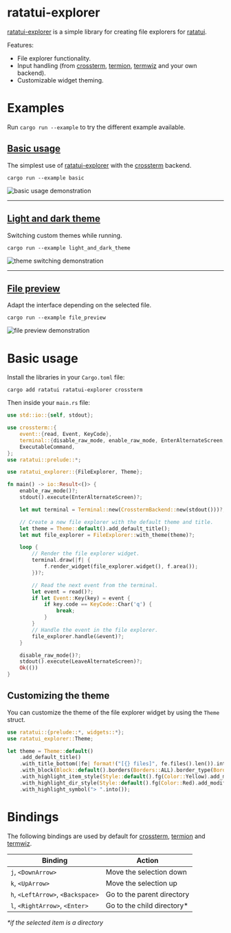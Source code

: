 # ratatui-explorer

[ratatui-explorer](https://crates.io/crates/ratatui-explorer) is a simple library for creating file explorers for [ratatui](https://github.com/ratatui-org/ratatui).

Features:
- File explorer functionality.
- Input handling (from [crossterm](https://docs.rs/crossterm/latest/crossterm/), [termion](https://docs.rs/termion/latest/termion/), [termwiz](https://docs.rs/termwiz/latest/termwiz/) and your own backend).
- Customizable widget theming.

# Examples

Run `cargo run --example` to try the different example available.

## [Basic usage](examples/basic.rs)
The simplest use of [ratatui-explorer](https://crates.io/crates/ratatui-explorer) with the [crossterm](https://docs.rs/crossterm/latest/crossterm/) backend.


```shell
cargo run --example basic
```

![basic usage demonstration](https://raw.githubusercontent.com/tatounee/ratatui-explorer/master/assets/basic.gif)

---

## [Light and dark theme](examples/light_and_dark_theme.rs)
Switching custom themes while running.

```shell
cargo run --example light_and_dark_theme
```

![theme switching demonstration](https://raw.githubusercontent.com/tatounee/ratatui-explorer/master/assets/light_and_dark_theme.gif)

---

## [File preview](examples/file_preview.rs)
Adapt the interface depending on the selected file.

```shell
cargo run --example file_preview
```

![file preview demonstration](https://raw.githubusercontent.com/tatounee/ratatui-explorer/master/assets/file_preview.gif)


# Basic usage
Install the libraries in your `Cargo.toml` file:
```plaintext
cargo add ratatui ratatui-explorer crossterm
```
Then inside your `main.rs` file:
```rust
use std::io::{self, stdout};

use crossterm::{
    event::{read, Event, KeyCode},
    terminal::{disable_raw_mode, enable_raw_mode, EnterAlternateScreen, LeaveAlternateScreen},
    ExecutableCommand,
};
use ratatui::prelude::*;

use ratatui_explorer::{FileExplorer, Theme};

fn main() -> io::Result<()> {
    enable_raw_mode()?;
    stdout().execute(EnterAlternateScreen)?;

    let mut terminal = Terminal::new(CrosstermBackend::new(stdout()))?;

    // Create a new file explorer with the default theme and title.
    let theme = Theme::default().add_default_title();
    let mut file_explorer = FileExplorer::with_theme(theme)?;

    loop {
        // Render the file explorer widget.
        terminal.draw(|f| {
            f.render_widget(file_explorer.widget(), f.area());
        })?;

        // Read the next event from the terminal.
        let event = read()?;
        if let Event::Key(key) = event {
            if key.code == KeyCode::Char('q') {
                break;
            }
        }
        // Handle the event in the file explorer.
        file_explorer.handle(&event)?;
    }

    disable_raw_mode()?;
    stdout().execute(LeaveAlternateScreen)?;
    Ok(())
}
```

## Customizing the theme
You can customize the theme of the file explorer widget by using the `Theme` struct.
```rust
use ratatui::{prelude::*, widgets::*};
use ratatui_explorer::Theme;

let theme = Theme::default()
    .add_default_title()
    .with_title_bottom(|fe| format!("[{} files]", fe.files().len()).into())
    .with_block(Block::default().borders(Borders::ALL).border_type(BorderType::Rounded))
    .with_highlight_item_style(Style::default().fg(Color::Yellow).add_modifier(Modifier::BOLD))
    .with_highlight_dir_style(Style::default().fg(Color::Red).add_modifier(Modifier::BOLD))
    .with_highlight_symbol("> ".into());
```

# Bindings

The following bindings are used by default for [crossterm](https://docs.rs/crossterm/latest/crossterm/),
[termion](https://docs.rs/termion/latest/termion/) and [termwiz](https://docs.rs/termwiz/latest/termwiz/).

| Binding                           | Action                     |
|-----------------------------------|----------------------------|
| `j`, `<DownArrow>`                | Move the selection down    |
| `k`, `<UpArrow>`                  | Move the selection up      |
| `h`, `<LeftArrow>`, `<Backspace>` | Go to the parent directory |
| `l`, `<RightArrow>`, `<Enter>`    | Go to the child directory* |

_*if the selected item is a directory_
